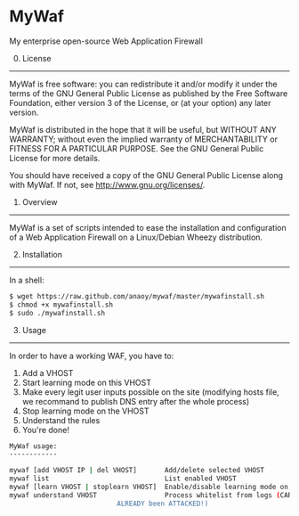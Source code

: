 MyWaf
=====

My enterprise open-source Web Application Firewall


0) License
----------

MyWaf is free software: you can redistribute it and/or modify it under the terms of the GNU General Public License as published by the Free Software Foundation, either version 3 of the License, or (at your option) any later version.

MyWaf is distributed in the hope that it will be useful, but WITHOUT ANY WARRANTY; without even the implied warranty of MERCHANTABILITY or FITNESS FOR A PARTICULAR PURPOSE. See the GNU General Public License for more details.

You should have received a copy of the GNU General Public License along with MyWaf. If not, see http://www.gnu.org/licenses/.

1) Overview
-----------

MyWaf is a set of scripts intended to ease the installation and configuration of a Web Application Firewall on a Linux/Debian Wheezy distribution.

2) Installation
---------------

In a shell:

```bash
$ wget https://raw.github.com/anaoy/mywaf/master/mywafinstall.sh
$ chmod +x mywafinstall.sh
$ sudo ./mywafinstall.sh
```

3) Usage
--------

In order to have a working WAF, you have to:
1. Add a VHOST
2. Start learning mode on this VHOST
3. Make every legit user inputs possible on the site (modifying hosts file, we recommand to publish DNS entry after the whole process)
4. Stop learning mode on the VHOST
5. Understand the rules
6. You're done!

```bash
MyWaf usage:
------------

mywaf [add VHOST IP | del VHOST]       Add/delete selected VHOST
mywaf list                             List enabled VHOST
mywaf [learn VHOST | stoplearn VHOST]  Enable/disable learning mode on VHOST
mywaf understand VHOST                 Process whitelist from logs (CARE if you've 
      		 		       ALREADY been ATTACKED!)
```